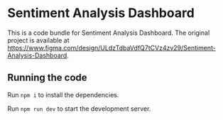 
  # Sentiment Analysis Dashboard

  This is a code bundle for Sentiment Analysis Dashboard. The original project is available at https://www.figma.com/design/ULdzTdbaVdfQ7tCVz4zv29/Sentiment-Analysis-Dashboard.

  ## Running the code

  Run `npm i` to install the dependencies.

  Run `npm run dev` to start the development server.
  